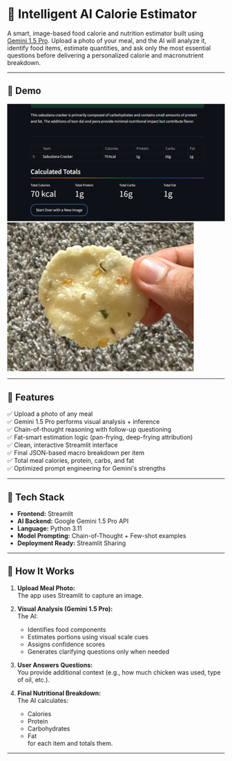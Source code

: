 # 🧠 Intelligent AI Calorie Estimator

A smart, image-based food calorie and nutrition estimator built using [Gemini 1.5 Pro](https://deepmind.google/discover/blog/google-gemini-next-generation-models/). 
Upload a photo of your meal, and the AI will analyze it, identify food items, estimate quantities, and ask only the most essential questions before delivering a personalized calorie and macronutrient breakdown.

---

## 📸 Demo

![demo](demo_screenshot.png)
![sabudana](sabudana.png)

---

## 🚀 Features

✅ Upload a photo of any meal  
✅ Gemini 1.5 Pro performs visual analysis + inference  
✅ Chain-of-thought reasoning with follow-up questioning  
✅ Fat-smart estimation logic (pan-frying, deep-frying attribution)  
✅ Clean, interactive Streamlit interface  
✅ Final JSON-based macro breakdown per item  
✅ Total meal calories, protein, carbs, and fat  
✅ Optimized prompt engineering for Gemini's strengths

---

## 🔧 Tech Stack

- **Frontend:** Streamlit  
- **AI Backend:** Google Gemini 1.5 Pro API  
- **Language:** Python 3.11  
- **Model Prompting:** Chain-of-Thought + Few-shot examples  
- **Deployment Ready:** Streamlit Sharing 

---

## 🧪 How It Works

1. **Upload Meal Photo:**  
   The app uses Streamlit to capture an image.

2. **Visual Analysis (Gemini 1.5 Pro):**  
   The AI:
   - Identifies food components
   - Estimates portions using visual scale cues
   - Assigns confidence scores
   - Generates clarifying questions only when needed

3. **User Answers Questions:**  
   You provide additional context (e.g., how much chicken was used, type of oil, etc.).

4. **Final Nutritional Breakdown:**  
   The AI calculates:
   - Calories
   - Protein
   - Carbohydrates
   - Fat  
   for each item and totals them.

---

